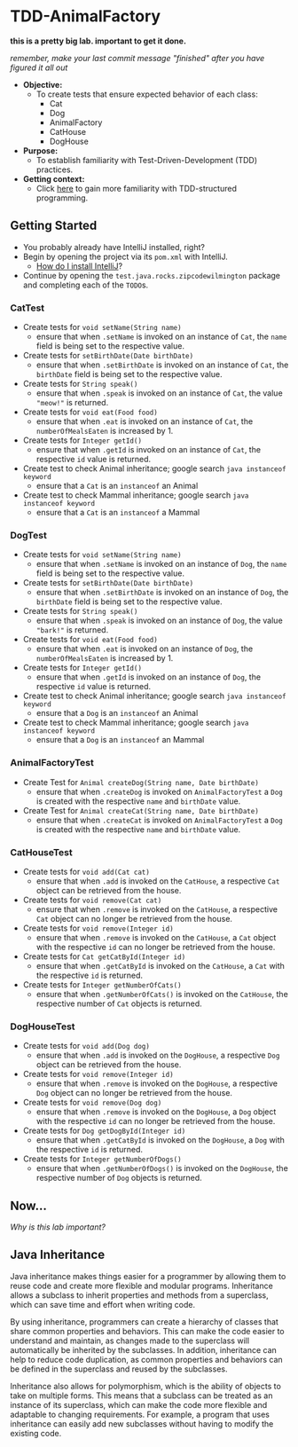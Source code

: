 # TDD-AnimalFactory

__this is a pretty big lab. important to get it done.__

_remember, make your last commit message "finished" after you have figured it all out_

* **Objective:**
    * To create tests that ensure expected behavior of each class:
        * Cat
        * Dog
        * AnimalFactory
        * CatHouse
        * DogHouse
* **Purpose:**
    * To establish familiarity with Test-Driven-Development (TDD) practices.
* **Getting context:**
	* Click [here](https://github.com/Zipcoder/TDD-AnimalFactory/blob/master/README-TDDPatterns.md) to gain more familiarity with TDD-structured programming.

## Getting Started

* You probably already have IntelliJ installed, right?
* Begin by opening the project via its `pom.xml` with IntelliJ.
    * [How do I install IntelliJ](https://github.com/Zipcoder/Maven.TDD-AnimalFactory/blob/master/README-InstallingIntelliJ.md)?
* Continue by opening the `test.java.rocks.zipcodewilmington` package and completing each of the `TODO`s.

### CatTest
* Create tests for `void setName(String name)`
    * ensure that when `.setName` is invoked on an instance of `Cat`, the `name` field is being set to the respective value.
* Create tests for `setBirthDate(Date birthDate)`
    * ensure that when `.setBirthDate` is invoked on an instance of `Cat`, the `birthDate` field is being set to the respective value.
* Create tests for `String speak()`
    * ensure that when `.speak` is invoked on an instance of `Cat`, the value `"meow!"` is returned.
* Create tests for `void eat(Food food)`
    * ensure that when `.eat` is invoked on an instance of `Cat`, the `numberOfMealsEaten` is increased by 1.
* Create tests for `Integer getId()`
    * ensure that when `.getId` is invoked on an instance of `Cat`, the respective `id` value is returned.
* Create test to check Animal inheritance; google search `java instanceof keyword`
    * ensure that a `Cat` is an `instanceof` an Animal 
* Create test to check Mammal inheritance; google search `java instanceof keyword`
    * ensure that a `Cat` is an `instanceof` a Mammal

### DogTest
* Create tests for `void setName(String name)`
    * ensure that when `.setName` is invoked on an instance of `Dog`, the `name` field is being set to the respective value.
* Create tests for `setBirthDate(Date birthDate)`
    * ensure that when `.setBirthDate` is invoked on an instance of `Dog`, the `birthDate` field is being set to the respective value.
* Create tests for `String speak()`
    * ensure that when `.speak` is invoked on an instance of `Dog`, the value `"bark!"` is returned.
* Create tests for `void eat(Food food)`
    * ensure that when `.eat` is invoked on an instance of `Dog`, the `numberOfMealsEaten` is increased by 1.
* Create tests for `Integer getId()`
    * ensure that when `.getId` is invoked on an instance of `Dog`, the respective `id` value is returned.
* Create test to check Animal inheritance; google search `java instanceof keyword`
    * ensure that a `Dog` is an `instanceof` an Animal 
* Create test to check Mammal inheritance; google search `java instanceof keyword`
    * ensure that a `Dog` is an `instanceof` an Mammal
 

### AnimalFactoryTest
* Create Test for `Animal createDog(String name, Date birthDate)`
    * ensure that when `.createDog` is invoked on `AnimalFactoryTest` a `Dog` is created with the respective `name` and `birthDate` value.
* Create Test for `Animal createCat(String name, Date birthDate)`
    * ensure that when `.createCat` is invoked on `AnimalFactoryTest` a `Dog` is created with the respective `name` and `birthDate` value.

### CatHouseTest
* Create tests for `void add(Cat cat)`
    * ensure that when `.add` is invoked on the `CatHouse`, a respective `Cat` object can be retrieved from the house.  
* Create tests for `void remove(Cat cat)`
    * ensure that when `.remove` is invoked on the `CatHouse`, a respective `Cat` object can no longer be retrieved from the house.
* Create tests for `void remove(Integer id)`
    * ensure that when `.remove` is invoked on the `CatHouse`, a `Cat` object with the respective `id` can no longer be retrieved from the house.
* Create tests for `Cat getCatById(Integer id)`
    * ensure that when `.getCatById` is invoked on the `CatHouse`, a `Cat` with the respective `id` is returned.
* Create tests for `Integer getNumberOfCats()`
    * ensure that when `.getNumberOfCats()` is invoked on the `CatHouse`, the respective number of `Cat` objects is returned.
 
### DogHouseTest
* Create tests for `void add(Dog dog)`
    * ensure that when `.add` is invoked on the `DogHouse`, a respective `Dog` object can be retrieved from the house.  
* Create tests for `void remove(Integer id)`
    * ensure that when `.remove` is invoked on the `DogHouse`, a respective `Dog` object can no longer be retrieved from the house.
* Create tests for `void remove(Dog dog)`
    * ensure that when `.remove` is invoked on the `DogHouse`, a `Dog` object with the respective `id` can no longer be retrieved from the house.
* Create tests for `Dog getDogById(Integer id)`
    * ensure that when `.getCatById` is invoked on the `DogHouse`, a `Dog` with the respective `id` is returned.
* Create tests for `Integer getNumberOfDogs()`
    * ensure that when `.getNumberOfDogs()` is invoked on the `DogHouse`, the respective number of `Dog` objects is returned.

## Now...

_Why is this lab important?_

## Java Inheritance

Java inheritance makes things easier for a programmer by allowing them to reuse code and create more flexible and modular programs. Inheritance allows a subclass to inherit properties and methods from a superclass, which can save time and effort when writing code.

By using inheritance, programmers can create a hierarchy of classes that share common properties and behaviors. This can make the code easier to understand and maintain, as changes made to the superclass will automatically be inherited by the subclasses. In addition, inheritance can help to reduce code duplication, as common properties and behaviors can be defined in the superclass and reused by the subclasses.

Inheritance also allows for polymorphism, which is the ability of objects to take on multiple forms. This means that a subclass can be treated as an instance of its superclass, which can make the code more flexible and adaptable to changing requirements. For example, a program that uses inheritance can easily add new subclasses without having to modify the existing code.

